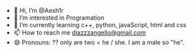 - 👋 Hi, I’m @Aesh1r
- 👀 I’m interested in Programation
- 🌱 I’m currently learning c++, python, javaScript, html and css
- 📫 How to reach me diazzzangello@gmail.com
- 😄 Pronouns: ?? only are two = he / she. I am a male so "he".

<!---
Aesh1r/Aesh1r is a ✨ special ✨ repository because its `README.md` (this file) appears on your GitHub profile.
You can click the Preview link to take a look at your changes.
--->
